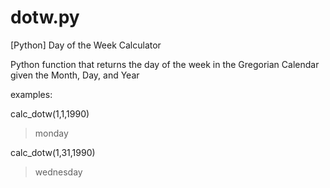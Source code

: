 # dotw.py 

[Python] Day of the Week Calculator

Python function that returns the day of the week in the Gregorian Calendar given the Month, Day, and Year

examples:

calc_dotw(1,1,1990)

> monday

calc_dotw(1,31,1990)

> wednesday
